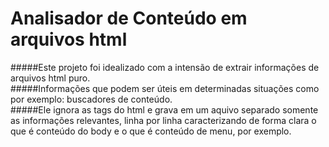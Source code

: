 Analisador de Conteúdo em arquivos html
==============

#####Este projeto foi idealizado com a intensão de extrair informações de arquivos html puro.<br/>
#####Informações que podem ser úteis em determinadas situações como por exemplo: buscadores de conteúdo.<br/>
#####Ele ignora as tags do html e grava em um aquivo separado somente as informações relevantes, linha por linha caracterizando de forma clara o que é conteúdo do body e o que é conteúdo de menu, por exemplo.

